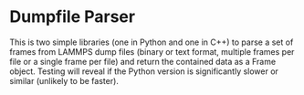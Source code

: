 # Dumpfile Parser

This is two simple libraries (one in Python and one in C++) to parse a set of frames from LAMMPS dump files (binary or text format, multiple frames per file or a single frame per file) and return the contained data as a Frame object. Testing will reveal if the Python version is significantly slower or similar (unlikely to be faster). 
